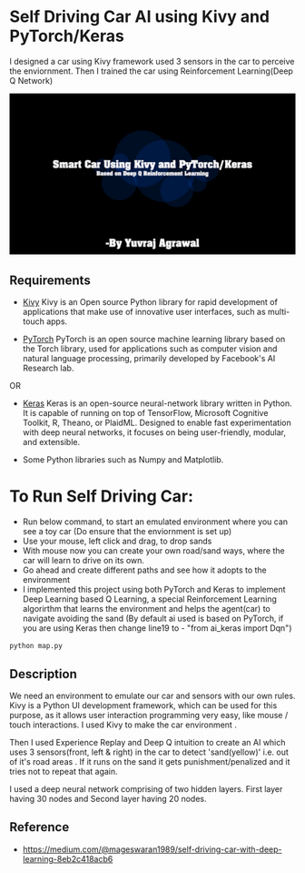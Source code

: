 # Self Driving Car AI using Kivy and PyTorch/Keras

I designed a car using Kivy framework used 3 sensors in the car to perceive the enviornment.
Then I trained the car using Reinforcement Learning(Deep Q Network)

[![Working Video](demo.png)](demo.mp4)

## Requirements

* [Kivy](https://kivy.org/#home)
Kivy is an Open source Python library for rapid development of applications that make use of innovative user interfaces, such as multi-touch apps.

* [PyTorch](https://pytorch.org/)
PyTorch is an open source machine learning library based on the Torch library, used for applications such as computer vision and natural language processing, primarily developed by Facebook's AI Research lab.

OR

* [Keras](https://keras.io/)
Keras is an open-source neural-network library written in Python. It is capable of running on top of TensorFlow, Microsoft Cognitive Toolkit, R, Theano, or PlaidML. Designed to enable fast experimentation with deep neural networks, it focuses on being user-friendly, modular, and extensible.

* Some Python libraries such as Numpy and Matplotlib.

# To Run Self Driving Car:
- Run below command, to start an emulated environment where you can see a toy car (Do ensure that the enviornment is set up)
- Use your mouse, left click and drag, to drop sands
- With mouse now you can create your own road/sand ways, where the car will learn to drive on its own.
- Go ahead and create different paths and see how it adopts to the environment 
- I implemented this project using both PyTorch and Keras to implement Deep Learning based Q Learning, a special Reinforcement Learning algorirthm that learns the environment and helps the agent(car) to navigate avoiding the sand
(By default ai used is based on PyTorch, if you are using Keras then change line19 to - "from ai_keras import Dqn")

```
python map.py
```

## Description

We need an environment to emulate our car and sensors with our own rules. Kivy is a Python UI development framework, which can be used for this purpose, as it allows user interaction programming very easy, like mouse / touch interactions.
I used Kivy to make the car environment .

Then I used Experience Replay and Deep Q intuition to create an AI which uses 3 sensors(front, left & right) in the car to detect 'sand(yellow)' i.e. out of it's road areas . If it runs on the sand it gets punishment/penalized and it tries not to repeat that again.

I used a deep neural network comprising of two hidden layers. First layer having 30 nodes and Second layer having 20 nodes.

## Reference

* https://medium.com/@mageswaran1989/self-driving-car-with-deep-learning-8eb2c418acb6
